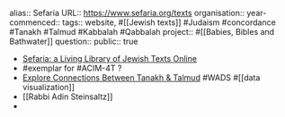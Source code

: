alias:: Sefaria
URL:: https://www.sefaria.org/texts
organisation::
year-commenced::
tags:: website, #[[Jewish texts]] #Judaism #concordance #Tanakh #Talmud #Kabbalah #Qabbalah 
project:: #[[Babies, Bibles and Bathwater]] 
question::
public:: true

- [Sefaria: a Living Library of Jewish Texts Online](https://www.sefaria.org/texts)
- #exemplar for #ACIM-4T ?
- [Explore Connections Between Tanakh & Talmud](https://www.sefaria.org/explore) #WADS #[[data visualization]]
- [[Rabbi Adin Steinsaltz]]
-